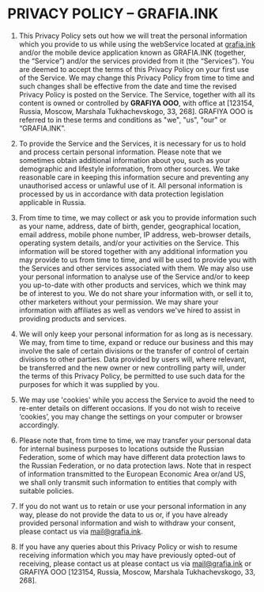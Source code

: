 # PRIVACY POLICY – GRAFIA.INK

1.	This Privacy Policy sets out how we will treat the personal information which you provide to us while using the webService located at [grafia.ink](https://grafia.ink/) and/or the mobile device application known as GRAFIA.INK (together, the “Service”) and/or the services provided from it (the “Services”). You are deemed to accept the terms of this Privacy Policy on your first use of the Service. We may change this Privacy Policy from time to time and such changes shall be effective from the date and time the revised Privacy Policy is posted on the Service. The Service, together with all its content is owned or controlled by **GRAFIYA OOO**, with office at [123154, Russia, Moscow, Marshala Tukhachevskogo, 33, 268]. GRAFIYA OOO is referred to in these terms and conditions as "we", "us", "our" or “GRAFIA.INK”.

2.	To provide the Service and the Services, it is necessary for us to hold and process certain personal information. Please note that we sometimes obtain additional information about you, such as your demographic and lifestyle information, from other sources. We take reasonable care in keeping this information secure and preventing any unauthorised access or unlawful use of it. All personal information is processed by us in accordance with data protection legislation applicable in Russia.

3.	From time to time, we may collect or ask you to provide information such as your name, address, date of birth, gender, geographical location, email address, mobile phone number, IP address, web-browser details, operating system details, and/or your activities on the Service. This information will be stored together with any additional information you may provide to us from time to time, and will be used to provide you with the Services and other services associated with them. We may also use your personal information to analyse use of the Service and/or to keep you up-to-date with other products and services, which we think may be of interest to you. We do not share your information with, or sell it to, other marketers without your permission. We may share your information with affiliates as well as vendors we've hired to assist in providing products and services.

4.	We will only keep your personal information for as long as is necessary. We may, from time to time, expand or reduce our business and this may involve the sale of certain divisions or the transfer of control of certain divisions to other parties. Data provided by users will, where relevant, be transferred and the new owner or new controlling party will, under the terms of this Privacy Policy, be permitted to use such data for the purposes for which it was supplied by you.

5.	We may use 'cookies' while you access the Service to avoid the need to re-enter details on different occasions. If you do not wish to receive ‘cookies’, you may change the settings on your computer or browser accordingly.

6.	Please note that, from time to time, we may transfer your personal data for internal business purposes to locations outside the Russian Federation, some of which may have different data protection laws to the Russian Federation, or no data protection laws. Note that in respect of information transmitted to the European Economic Area or/and US, we shall only transmit such information to entities that comply with suitable policies.

7.	If you do not want us to retain or use your personal information in any way, please do not provide the data to us or, if you have already provided personal information and wish to withdraw your consent, please contact us via <mail@grafia.ink>.

8.	If you have any queries about this Privacy Policy or wish to resume receiving information which you may have previously opted-out of receiving, please contact us at please contact us via <mail@grafia.ink> or GRAFIYA OOO [123154, Russia, Moscow, Marshala Tukhachevskogo, 33, 268].
